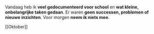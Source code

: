 Vandaag heb ik **veel gedocumenteerd voor school** en **wat kleine, onbelangrijke taken gedaan**. Er waren **geen successen, problemen of nieuwe inzichten**. Voor morgen **neem ik niets mee**.





[[Oktober]]

